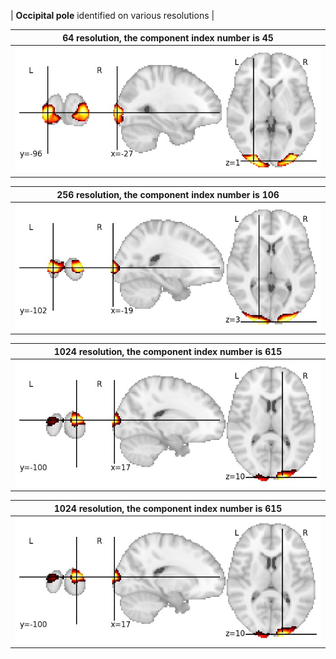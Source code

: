


| **Occipital pole** identified on various resolutions |

| 64 resolution, the component index number is 45|  
|:---:|  
| ![Component 64](../64/final/45.jpg "From component 64: Occipital pole") |

| 256 resolution, the component index number is 106|  
|:---:|  
| ![Component 256](../256/final/106.jpg "From component 256: Occipital pole") |

| 1024 resolution, the component index number is 615|  
|:---:|  
| ![Component 1024](../1024/final/615.jpg "From component 1024: Occipital pole") |

| 1024 resolution, the component index number is 615|  
|:---:|  
| ![Component 1024](../1024/final/615.jpg "From component 1024: Occipital pole") |